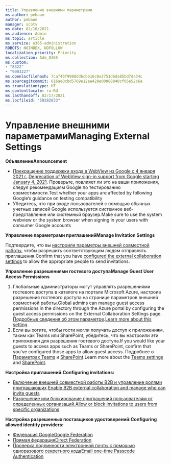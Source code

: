 ```yaml
---
title: Управление внешними параметрами
ms.author: pebaum
author: pebaum
manager: scotv
ms.date: 02/10/2021
ms.audience: Admin
ms.topic: article
ms.service: o365-administration
ROBOTS: NOINDEX, NOFOLLOW
localization_priority: Priority
ms.collection: Adm_O365
ms.custom:
- "8322"
- "9003227"
ms.openlocfilehash: 7caf46f9988ddbcbb16c0a2751dbda85bd7da34c
ms.sourcegitcommit: 616ae0cbd5769e12ae428e00088840cf05e52b6a
ms.translationtype: HT
ms.contentlocale: ru-RU
ms.lasthandoff: 02/17/2021
ms.locfileid: "50282833"
---
```

# <a name="managing-external-settings"></a><span data-ttu-id="df360-102">Управление внешними параметрами</span><span class="sxs-lookup"><span data-stu-id="df360-102">Managing External Settings</span></span>

<span data-ttu-id="df360-103">**Объявление**</span><span class="sxs-lookup"><span data-stu-id="df360-103">**Announcement**</span></span>

- <span data-ttu-id="df360-104">[Прекращение поддержки входа в WebView из Google с 4 января 2021 г.](https://docs.microsoft.com/azure/active-directory/external-identities/google-federation?WT.mc_id=Portal-Microsoft_Azure_Support#deprecation-of-webview-sign-in-support).</span><span class="sxs-lookup"><span data-stu-id="df360-104">[Deprecation of WebView sign-in support from Google starting January 4, 2021](https://docs.microsoft.com/azure/active-directory/external-identities/google-federation?WT.mc_id=Portal-Microsoft_Azure_Support#deprecation-of-webview-sign-in-support).</span></span> <span data-ttu-id="df360-105">Проверьте, повлияет ли это на ваши приложения, следуя рекомендациям Google по тестированию совместимости.</span><span class="sxs-lookup"><span data-stu-id="df360-105">Test whether your apps are affected by following Google’s guidance on testing compatibility</span></span>
- <span data-ttu-id="df360-106">Убедитесь, что при входе пользователей с помощью обычных учетных записей Google используется системное веб-представление или системный браузер.</span><span class="sxs-lookup"><span data-stu-id="df360-106">Make sure to use the system webview or the system browser when signing in your users with consumer Google accounts</span></span>

<span data-ttu-id="df360-107">**Управление параметрами приглашений**</span><span class="sxs-lookup"><span data-stu-id="df360-107">**Manage Invitation Settings**</span></span>

<span data-ttu-id="df360-108">Подтвердите, что вы [настроили параметры внешней совместной работы](https://docs.microsoft.com/azure/active-directory/external-identities/delegate-invitations?WT.mc_id=Portal-Microsoft_Azure_Support), чтобы разрешить соответствующим людям отправлять приглашения.</span><span class="sxs-lookup"><span data-stu-id="df360-108">Confirm that you have [configured the external collaboration settings](https://docs.microsoft.com/azure/active-directory/external-identities/delegate-invitations?WT.mc_id=Portal-Microsoft_Azure_Support) to allow the appropriate people to send invitations.</span></span>

<span data-ttu-id="df360-109">**Управление разрешениями гостевого доступа**</span><span class="sxs-lookup"><span data-stu-id="df360-109">**Manage Guest User Access Permissions**</span></span>

1. <span data-ttu-id="df360-110">Глобальные администраторы могут управлять разрешениями гостевого доступа в каталоге на портале Microsoft Azure, настроив разрешения гостевого доступа на странице параметров внешней совместной работы.</span><span class="sxs-lookup"><span data-stu-id="df360-110">Global admins can manage guest access permissions in the directory through the Azure portal by configuring the guest access permissions on the External Collaboration Settings page.</span></span> <span data-ttu-id="df360-111">[Подробные сведения об этом параметре](https://docs.microsoft.com/azure/active-directory/fundamentals/users-default-permissions?WT.mc_id=Portal-Microsoft_Azure_Support).</span><span class="sxs-lookup"><span data-stu-id="df360-111">[Learn more about this setting](https://docs.microsoft.com/azure/active-directory/fundamentals/users-default-permissions?WT.mc_id=Portal-Microsoft_Azure_Support).</span></span>
2. <span data-ttu-id="df360-112">Если вы хотите, чтобы гости могли получать доступ к приложениям, таким как Teams или SharePoint, убедитесь, что вы настроили эти приложения для разрешения гостевого доступа.</span><span class="sxs-lookup"><span data-stu-id="df360-112">If you would like your guests to access apps such as Teams or SharePoint, confirm that you've configured those apps to allow guest access.</span></span> <span data-ttu-id="df360-113">Подробнее о [Параметрах Teams](https://docs.microsoft.com/microsoftteams/guest-access?WT.mc_id=Portal-Microsoft_Azure_Support) и [SharePoint](https://docs.microsoft.com/sharepoint/external-sharing-overview?WT.mc_id=Portal-Microsoft_Azure_Support).</span><span class="sxs-lookup"><span data-stu-id="df360-113">Learn more about the [Teams settings](https://docs.microsoft.com/microsoftteams/guest-access?WT.mc_id=Portal-Microsoft_Azure_Support) and [SharePoint](https://docs.microsoft.com/sharepoint/external-sharing-overview?WT.mc_id=Portal-Microsoft_Azure_Support).</span></span>

<span data-ttu-id="df360-114">**Настройка приглашений.**</span><span class="sxs-lookup"><span data-stu-id="df360-114">**Configuring invitations:**</span></span>

- <span data-ttu-id="df360-115">[Включение внешней совместной работы B2B и управление ролями приглашающих](https://docs.microsoft.com/azure/active-directory/b2b/delegate-invitations?WT.mc_id=Portal-Microsoft_Azure_Support).</span><span class="sxs-lookup"><span data-stu-id="df360-115">[Enable B2B external collaboration and manage who can invite guests](https://docs.microsoft.com/azure/active-directory/b2b/delegate-invitations?WT.mc_id=Portal-Microsoft_Azure_Support)</span></span>
- [<span data-ttu-id="df360-116">Разрешение или блокирование приглашений пользователям от определенных организаций.</span><span class="sxs-lookup"><span data-stu-id="df360-116">Allow or block invitations to users from specific organizations</span></span>](https://docs.microsoft.com/azure/active-directory/b2b/allow-deny-list?WT.mc_id=Portal-Microsoft_Azure_Support)

<span data-ttu-id="df360-117">**Настройка разрешенных поставщиков удостоверений:**</span><span class="sxs-lookup"><span data-stu-id="df360-117">**Configuring allowed identity providers:**</span></span>

- [<span data-ttu-id="df360-118">Федерация Google</span><span class="sxs-lookup"><span data-stu-id="df360-118">Google Federation</span></span>](https://docs.microsoft.com/azure/active-directory/b2b/google-federation?WT.mc_id=Portal-Microsoft_Azure_Support)
- [<span data-ttu-id="df360-119">Прямая федерация</span><span class="sxs-lookup"><span data-stu-id="df360-119">Direct Federation</span></span>](https://docs.microsoft.com/azure/active-directory/b2b/direct-federation?WT.mc_id=Portal-Microsoft_Azure_Support)
- [<span data-ttu-id="df360-120">Проверка подлинности электронной почты с помощью одноразового секретного кода</span><span class="sxs-lookup"><span data-stu-id="df360-120">Email one-time Passcode Authentication</span></span>](https://docs.microsoft.com/azure/active-directory/b2b/one-time-passcode?WT.mc_id=Portal-Microsoft_Azure_Support)
